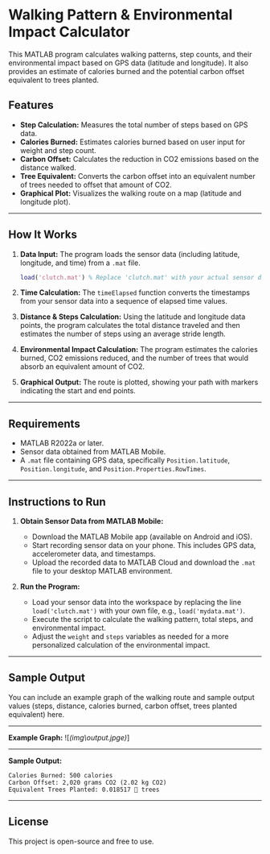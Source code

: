 # Walking Pattern & Environmental Impact Calculator

This MATLAB program calculates walking patterns, step counts, and their environmental impact based on GPS data (latitude and longitude). It also provides an estimate of calories burned and the potential carbon offset equivalent to trees planted.

## Features
- **Step Calculation:** Measures the total number of steps based on GPS data.
- **Calories Burned:** Estimates calories burned based on user input for weight and step count.
- **Carbon Offset:** Calculates the reduction in CO2 emissions based on the distance walked.
- **Tree Equivalent:** Converts the carbon offset into an equivalent number of trees needed to offset that amount of CO2.
- **Graphical Plot:** Visualizes the walking route on a map (latitude and longitude plot).

---

## How It Works

1. **Data Input:**
   The program loads the sensor data (including latitude, longitude, and time) from a `.mat` file.
   ```matlab
   load('clutch.mat') % Replace 'clutch.mat' with your actual sensor data file
   ```

2. **Time Calculation:**
   The `timeElapsed` function converts the timestamps from your sensor data into a sequence of elapsed time values.

3. **Distance & Steps Calculation:**
   Using the latitude and longitude data points, the program calculates the total distance traveled and then estimates the number of steps using an average stride length.

4. **Environmental Impact Calculation:**
   The program estimates the calories burned, CO2 emissions reduced, and the number of trees that would absorb an equivalent amount of CO2.

5. **Graphical Output:**
   The route is plotted, showing your path with markers indicating the start and end points.

---

## Requirements

- MATLAB R2022a or later.
- Sensor data obtained from MATLAB Mobile.
- A `.mat` file containing GPS data, specifically `Position.latitude`, `Position.longitude`, and `Position.Properties.RowTimes`.

---

## Instructions to Run

1. **Obtain Sensor Data from MATLAB Mobile:**
   - Download the MATLAB Mobile app (available on Android and iOS).
   - Start recording sensor data on your phone. This includes GPS data, accelerometer data, and timestamps.
   - Upload the recorded data to MATLAB Cloud and download the `.mat` file to your desktop MATLAB environment.

2. **Run the Program:**
   - Load your sensor data into the workspace by replacing the line `load('clutch.mat')` with your own file, e.g., `load('mydata.mat')`.
   - Execute the script to calculate the walking pattern, total steps, and environmental impact.
   - Adjust the `weight` and `steps` variables as needed for a more personalized calculation of the environmental impact.

---

## Sample Output
You can include an example graph of the walking route and sample output values (steps, distance, calories burned, carbon offset, trees planted equivalent) here.

---

**Example Graph:**
![*(img\output.jpge)*]

---

**Sample Output:**
```
Calories Burned: 500 calories
Carbon Offset: 2,020 grams CO2 (2.02 kg CO2)
Equivalent Trees Planted: 0.018517 🌱 trees
```

---

## License

This project is open-source and free to use.